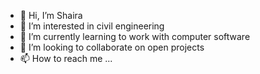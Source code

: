 - 👋 Hi, I’m Shaira
- 👀 I’m interested in civil engineering
- 🌱 I’m currently learning to work with computer software
- 💞️ I’m looking to collaborate on open projects
- 📫 How to reach me ...

<!---
ShairaTambis/ShairaTambis is a ✨ special ✨ repository because its `README.md` (this file) appears on your GitHub profile.
You can click the Preview link to take a look at your changes.
--->
